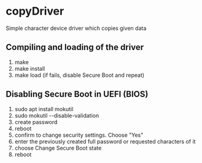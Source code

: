 # copyDriver
Simple character device driver which copies given data

## Compiling and loading of the driver
1. make
2. make install
3. make load (if fails, disable Secure Boot and repeat)

## Disabling Secure Boot in UEFI (BIOS)
1. sudo apt install mokutil
2. sudo mokutil --disable-validation
3. create password
4. reboot
5. confirm to change security settings. Choose "Yes"
6. enter the previously created full password or requested characters of it
7. choose Change Secure Boot state
8. reboot 
